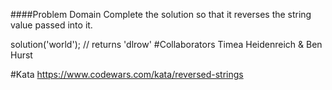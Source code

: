 ####Problem Domain 
Complete the solution so that it reverses the string value passed into it.

solution('world'); // returns 'dlrow'
#Collaborators 
Timea Heidenreich & Ben Hurst

#Kata 
https://www.codewars.com/kata/reversed-strings